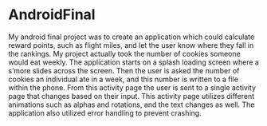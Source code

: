 # AndroidFinal
My android final project was to create an application which could calculate reward points, such as flight miles, and let the user know where they fall in the rankings. My project actually took the number of cookies someone would eat weekly. The application starts on a splash loading screen where a s’more slides across the screen. Then the user is asked the number of cookies an individual ate in a week, and this number is written to a file within the phone. From this activity page the user is sent to a single activity page that changes based on their input. This activity page utilizes different animations such as alphas and rotations, and the text changes as well. The application also utilized error handling to prevent crashing. 
